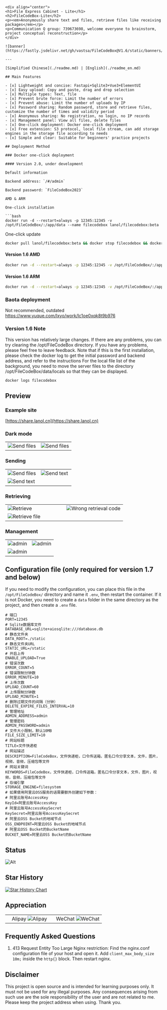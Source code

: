 ```
<div align="center">
<h1>File Express Cabinet - Lite</h1>
<h2>FileCodeBox-Lite</h2>
<p><em>Anonymously share text and files, retrieve files like receiving packages</em></p>
<p>Communication Q group: 739673698, welcome everyone to brainstorm, project conceptual reconstruction</p>
</div>

![banner](https://fastly.jsdelivr.net/gh/vastsa/FileCodeBox@V1.6/static/banners/img_1.png)

---

[Simplified Chinese](./readme.md) | [English](./readme_en.md)

## Main Features

- [x] Lightweight and concise: Fastapi+Sqlite3+Vue3+ElementUI
- [x] Easy upload: Copy and paste, drag and drop selection
- [x] Multiple types: Text, file
- [x] Prevent brute force: Limit the number of errors
- [x] Prevent abuse: Limit the number of uploads by IP
- [x] Password sharing: Random password, store and retrieve files, customize the number of times and validity period
- [x] Anonymous sharing: No registration, no login, no IP records
- [x] Management panel: View all files, delete files
- [x] One-click deployment: Docker one-click deployment
- [x] Free extension: S3 protocol, local file stream, can add storage engines in the storage file according to needs
- [x] Simple and clear: Suitable for beginners' practice projects

## Deployment Method

### Docker one-click deployment

#### Version 2.0, under development

Default information

Backend address: `/#/admin`

Backend password: `FileCodeBox2023`

AMD & ARM

One-click installation

```bash
docker run -d --restart=always -p 12345:12345 -v /opt/FileCodeBox/:/app/data --name filecodebox lanol/filecodebox:beta

```

One-click update

```bash
docker pull lanol/filecodebox:beta && docker stop filecodebox && docker rm filecodebox && docker run -d --restart=always -p 12345:12345 -v /opt/FileCodeBox/:/app/data --name filecodebox lanol/filecodebox:beta
```

#### Version 1.6 AMD

```bash
docker run -d --restart=always -p 12345:12345 -v /opt/FileCodeBox/:/app/data --name filecodebox lanol/filecodebox:latest
```

#### Version 1.6 ARM

```bash
docker run -d --restart=always -p 12345:12345 -v /opt/FileCodeBox/:/app/data --name filecodebox lanol/filecodebox:arm
```

### Baota deployment

Not recommended, outdated
https://www.yuque.com/lxyo/work/lc1oe0xqk8t9b976

### Version 1.6 Note

This version has relatively large changes. If there are any problems, you can try clearing the /opt/FileCodeBox directory. If you have any problems, please feel free to leave
feedback.
Note that if this is the first installation, please check the docker log to get the initial password and backend address, and refer to the instructions
For the local file list of the background, you need to move the server files to the directory /opt/FileCodeBox/data/locals so that they can be displayed.

```bash
docker logs filecodebox
```

## Preview

### Example site

[https://share.lanol.cn](https://share.lanol.cn)

### Dark mode

<table style="width:100%">

<tr style="width: 100%">
<td style="width: 50%">
<img src="https://fastly.jsdelivr.net/gh/vastsa/FileCodeBox@V1.6/images/img_10.png" alt="Send files">

</td>
<td style="width: 50%">
<img src="https://fastly.jsdelivr.net/gh/vastsa/FileCodeBox@V1.6/images/img_11.png" alt="Send files">

</td>
</tr>
</table>

### Sending

<table style="width: 100%">
<tr style="width: 100%">
<td style="width: 50%">
<img src="https://fastly.jsdelivr.net/gh/vastsa/FileCodeBox@V1.6/images/img_1.png" alt="Send files">
</td>
<td style="width: 50%">
<img src="https://fastly.jsdelivr.net/gh/vastsa/FileCodeBox@V1.6/images/img_2.png" alt="Send text">
</td>
</tr>
<tr style="width: 100%;">
<td colspan="2" style="width: 100%;">
<img src="https://fastly.jsdelivr.net/gh/vastsa/FileCodeBox@V1.6/images/img_3.png" alt="Send text">
</td>
</tr>
</table>

### Retrieving

<table style="width: 100%">
<tr style="width: 100%">
<td style="width: 50%">
<img src="https://fastly.jsdelivr.net/gh/vastsa/FileCodeBox@V1.6/images/img_6.png" alt="Retrieve">
</td>
<td style="width: 50%">
<img src="https://fastly.jsdelivr.net/gh/vastsa/FileCodeBox@V1.6/images/img_5.png" alt="Wrong retrieval code">
</td>
</tr>
<tr style="width: 100%;">
<td colspan="2" style="width: 100%;">
<img src="https://fastly.jsdelivr.net/gh/vastsa/FileCodeBox@V1.6/images/img_4.png" alt="Retrieve file">
</td>
</tr>
</table>

### Management

<table style="width: 100%">
<tr style="width: 100%">
<td style="width: 50%">
<img src="https://fastly.jsdelivr.net/gh/vastsa/FileCodeBox@V1.6/images/img_7.png" alt="admin">
</td>
<td style="width: 50%">
<img src="https://fastly.jsdelivr.net/gh/vastsa/FileCodeBox@V1.6/images/img_12.png" alt="admin">
</td>
</tr>
<tr style="width: 100%;">
<td colspan="2" style="width: 100%;">
<img src="https://fastly.jsdelivr.net/gh/vastsa/FileCodeBox@V1.6/images/img_13.png" alt="admin">
</td>
</tr>
</table>

## Configuration file (only required for version 1.7 and below)

If you need to modify the configuration, you can place this file in the `/opt/FileCodeBox/` directory and name it `.env`, then restart the container.
If it is not Docker, you need to create a `data` folder in the same directory as the project, and then create a `.env` file.

```dotenv
# 端口
PORT=12345
# Sqlite数据库文件
DATABASE_URL=sqlite+aiosqlite:///database.db
# 静态文件夹
DATA_ROOT=./static
# 静态文件夹URL
STATIC_URL=/static
# 开启上传
ENABLE_UPLOAD=True
# 错误次数
ERROR_COUNT=5
# 错误限制分钟数
ERROR_MINUTE=10
# 上传次数
UPLOAD_COUNT=60
# 上传限制分钟数
UPLOAD_MINUTE=1
# 删除过期文件的间隔（分钟）
DELETE_EXPIRE_FILES_INTERVAL=10
# 管理地址
ADMIN_ADDRESS=admin
# 管理密码
ADMIN_PASSWORD=admin
# 文件大小限制，默认10MB
FILE_SIZE_LIMIT=10
# 网站标题
TITLE=文件快递柜
# 网站描述
DESCRIPTION=FileCodeBox，文件快递柜，口令传送箱，匿名口令分享文本，文件，图片，视频，音频，压缩包等文件
# 网站关键词
KEYWORDS=FileCodeBox，文件快递柜，口令传送箱，匿名口令分享文本，文件，图片，视频，音频，压缩包等文件
# 存储引擎
STORAGE_ENGINE=filesystem
# 如果使用阿里云OSS服务的话需要额外创建如下参数：
# 阿里云账号AccessKey
KeyId=阿里云账号AccessKey
# 阿里云账号AccessKeySecret
KeySecret=阿里云账号AccessKeySecret
# 阿里云OSS Bucket的地域节点
OSS_ENDPOINT=阿里云OSS Bucket的地域节点
# 阿里云OSS Bucket的BucketName
BUCKET_NAME=阿里云OSS Bucket的BucketName
```

## Status

![Alt](https://repobeats.axiom.co/api/embed/7a6c92f1d96ee57e6fb67f0df371528397b0c9ac.svg "Repobeats analytics image")

## Star History

[![Star History Chart](https://api.star-history.com/svg?repos=vastsa/FileCodeBox&type=Date)](https://star-history.com/#vastsa/FileCodeBox&Date)

## Appreciation

<table style="width: 100%">
<tr style="width: 100%">
<td style="width: 50%;text-align: center;">
Alipay
<img src="https://fastly.jsdelivr.net/gh/vastsa/FileCodeBox@V1.6/images/img_9.png" alt="Alipay">
</td>
<td style="width: 50%;text-align: center">
WeChat
<img src="https://fastly.jsdelivr.net/gh/vastsa/FileCodeBox@V1.6/images/img_8.png" alt="WeChat">
</td>
</tr>
</table>    

## Frequently Asked Questions

1. 413 Request Entity Too Large
   Nginx restriction:
   Find the nginx.conf configuration file of your host and open it.
   Add `client_max_body_size 10m;` inside the `http{}` block.
   Then restart nginx.

## Disclaimer

This project is open source and is intended for learning purposes only. It must not be used for any illegal purposes. Any consequences arising from such use are the sole
responsibility of the user and are not related to me. Please keep the project address when using. Thank you.
